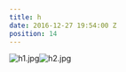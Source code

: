 ```yaml
---
title: h
date: 2016-12-27 19:54:00 Z
position: 14
---
```


![h1.jpg](/uploads/h1.jpg)![h2.jpg](/uploads/h2.jpg)